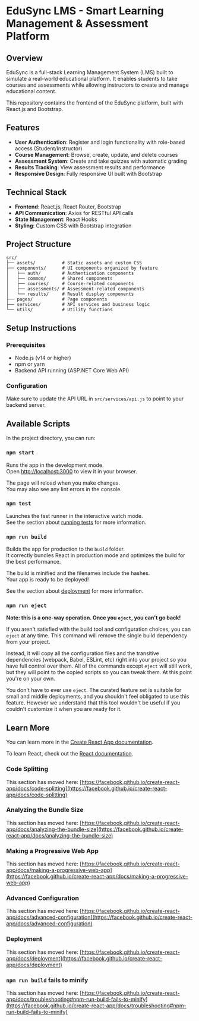 # EduSync LMS - Smart Learning Management & Assessment Platform

## Overview
EduSync is a full-stack Learning Management System (LMS) built to simulate a real-world educational platform. It enables students to take courses and assessments while allowing instructors to create and manage educational content.

This repository contains the frontend of the EduSync platform, built with React.js and Bootstrap.

## Features

- **User Authentication**: Register and login functionality with role-based access (Student/Instructor)
- **Course Management**: Browse, create, update, and delete courses
- **Assessment System**: Create and take quizzes with automatic grading
- **Results Tracking**: View assessment results and performance
- **Responsive Design**: Fully responsive UI built with Bootstrap

## Technical Stack

- **Frontend**: React.js, React Router, Bootstrap
- **API Communication**: Axios for RESTful API calls
- **State Management**: React Hooks
- **Styling**: Custom CSS with Bootstrap integration

## Project Structure

```
src/
├── assets/          # Static assets and custom CSS
├── components/      # UI components organized by feature
│   ├── auth/        # Authentication components
│   ├── common/      # Shared components
│   ├── courses/     # Course-related components
│   ├── assessments/ # Assessment-related components
│   └── results/     # Result display components
├── pages/           # Page components
├── services/        # API services and business logic
└── utils/           # Utility functions
```

## Setup Instructions

### Prerequisites
- Node.js (v14 or higher)
- npm or yarn
- Backend API running (ASP.NET Core Web API)

### Configuration

Make sure to update the API URL in `src/services/api.js` to point to your backend server.

## Available Scripts

In the project directory, you can run:

### `npm start`

Runs the app in the development mode.\
Open [http://localhost:3000](http://localhost:3000) to view it in your browser.

The page will reload when you make changes.\
You may also see any lint errors in the console.

### `npm test`

Launches the test runner in the interactive watch mode.\
See the section about [running tests](https://facebook.github.io/create-react-app/docs/running-tests) for more information.

### `npm run build`

Builds the app for production to the `build` folder.\
It correctly bundles React in production mode and optimizes the build for the best performance.

The build is minified and the filenames include the hashes.\
Your app is ready to be deployed!

See the section about [deployment](https://facebook.github.io/create-react-app/docs/deployment) for more information.

### `npm run eject`

**Note: this is a one-way operation. Once you `eject`, you can't go back!**

If you aren't satisfied with the build tool and configuration choices, you can `eject` at any time. This command will remove the single build dependency from your project.

Instead, it will copy all the configuration files and the transitive dependencies (webpack, Babel, ESLint, etc) right into your project so you have full control over them. All of the commands except `eject` will still work, but they will point to the copied scripts so you can tweak them. At this point you're on your own.

You don't have to ever use `eject`. The curated feature set is suitable for small and middle deployments, and you shouldn't feel obligated to use this feature. However we understand that this tool wouldn't be useful if you couldn't customize it when you are ready for it.

## Learn More

You can learn more in the [Create React App documentation](https://facebook.github.io/create-react-app/docs/getting-started).

To learn React, check out the [React documentation](https://reactjs.org/).

### Code Splitting

This section has moved here: [https://facebook.github.io/create-react-app/docs/code-splitting](https://facebook.github.io/create-react-app/docs/code-splitting)

### Analyzing the Bundle Size

This section has moved here: [https://facebook.github.io/create-react-app/docs/analyzing-the-bundle-size](https://facebook.github.io/create-react-app/docs/analyzing-the-bundle-size)

### Making a Progressive Web App

This section has moved here: [https://facebook.github.io/create-react-app/docs/making-a-progressive-web-app](https://facebook.github.io/create-react-app/docs/making-a-progressive-web-app)

### Advanced Configuration

This section has moved here: [https://facebook.github.io/create-react-app/docs/advanced-configuration](https://facebook.github.io/create-react-app/docs/advanced-configuration)

### Deployment

This section has moved here: [https://facebook.github.io/create-react-app/docs/deployment](https://facebook.github.io/create-react-app/docs/deployment)

### `npm run build` fails to minify

This section has moved here: [https://facebook.github.io/create-react-app/docs/troubleshooting#npm-run-build-fails-to-minify](https://facebook.github.io/create-react-app/docs/troubleshooting#npm-run-build-fails-to-minify)
